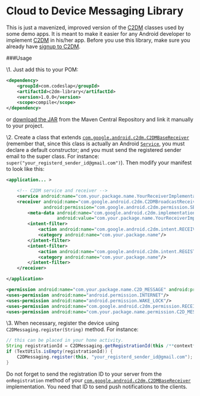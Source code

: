Cloud to Device Messaging Library
=================================

This is just a mavenized, improved version of the [C2DM][1] classes used by some demo apps. It is meant to make
it easier for any Android developer to implement [C2DM][1] in his/her app. Before you use this library, make sure
you already have [signup to C2DM][2].

###Usage

\1. Just add this to your POM:

```xml
<dependency>
    <groupId>com.codeslap</groupId>
    <artifactId>c2dm-library</artifactId>
    <version>1.0.0</version>
    <scope>compile</scope>
</dependency>
```

or [download the JAR][3] from the Maven Central Repository and link it manually to your project.

\2. Create a class that extends [`com.google.android.c2dm.C2DMBaseReceiver`][4] (remember that, since this class is
actually an Android [`Service`][5], you must declare a default constructor; and you must send the registered sender email to the super class. For
instance: `super("your_registerd_sender_id@gmail.com")`). Then modify your manifest to look like this:

```xml
<application... >

    <!-- C2DM service and receiver -->
    <service android:name="com.your.package.name.YourReceiverImplementation"/>
    <receiver android:name="com.google.android.c2dm.C2DMBroadcastReceiver"
              android:permission="com.google.android.c2dm.permission.SEND">
        <meta-data android:name="com.google.android.c2dm.implementation"
                   android:value="com.your.package.name.YourReceiverImplementation"/>
        <intent-filter>
            <action android:name="com.google.android.c2dm.intent.RECEIVE"/>
            <category android:name="com.your.package.name"/>
        </intent-filter>
        <intent-filter>
            <action android:name="com.google.android.c2dm.intent.REGISTRATION"/>
            <category android:name="com.your.package.name"/>
        </intent-filter>
    </receiver>

</application>

<permission android:name="com.your.package.name.C2D_MESSAGE" android:protectionLevel="signature"/>
<uses-permission android:name="android.permission.INTERNET"/>
<uses-permission android:name="android.permission.WAKE_LOCK"/>
<uses-permission android:name="com.google.android.c2dm.permission.RECEIVE"/>
<uses-permission android:name="com.your.package.name.permission.C2D_MESSAGE"/>
```

\3. When necessary, register the device using `C2DMessaging.register(String)` method. For instance:

```java
// this can be placed in your home activity.
String registrationId = C2DMessaging.getRegistrationId(this /**context**/);
if (TextUtils.isEmpty(registrationId)) {
    C2DMessaging.register(this, "your_registerd_sender_id@gmail.com");
}
```

Do not forget to send the registration ID to your server from the `onRegistration` method of your
[`com.google.android.c2dm.C2DMBaseReceiver`][4] implementation. You need that ID to send push notifications to
the clients.

  [1]: http://code.google.com/android/c2dm/index.html
  [2]: http://code.google.com/android/c2dm/signup.html
  [3]: http://search.maven.org/#search%7Cga%7C1%7Cg%3A%22com.codeslap%22%20a%3A%22c2dm-library%22
  [4]: https://github.com/casidiablo/c2dm-library/blob/master/src/main/java/com/google/android/c2dm/C2DMBaseReceiver.java
  [5]: http://developer.android.com/reference/android/app/Service.html